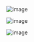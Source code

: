 
![image](https://github.com/Jorge11Romero/M-todos-Num-ricos/assets/147437900/92e20991-b268-4d8b-aff8-f54db5b2583d)

![image](https://github.com/Jorge11Romero/M-todos-Num-ricos/assets/147437900/303bbb55-3a80-4d57-a079-ba37b8838849)

![image](https://github.com/Jorge11Romero/M-todos-Num-ricos/assets/147437900/76c8a77c-f32a-4a7e-9472-022d6ee5e2c3)
